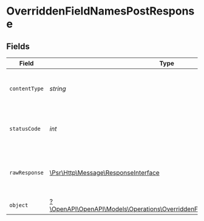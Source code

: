 # OverriddenFieldNamesPostResponse


## Fields

| Field                                                                                                                                       | Type                                                                                                                                        | Required                                                                                                                                    | Description                                                                                                                                 |
| ------------------------------------------------------------------------------------------------------------------------------------------- | ------------------------------------------------------------------------------------------------------------------------------------------- | ------------------------------------------------------------------------------------------------------------------------------------------- | ------------------------------------------------------------------------------------------------------------------------------------------- |
| `contentType`                                                                                                                               | *string*                                                                                                                                    | :heavy_check_mark:                                                                                                                          | HTTP response content type for this operation                                                                                               |
| `statusCode`                                                                                                                                | *int*                                                                                                                                       | :heavy_check_mark:                                                                                                                          | HTTP response status code for this operation                                                                                                |
| `rawResponse`                                                                                                                               | [\Psr\Http\Message\ResponseInterface](https://www.php-fig.org/psr/psr-7/#33-psrhttpmessageresponseinterface)                                | :heavy_check_mark:                                                                                                                          | Raw HTTP response; suitable for custom response parsing                                                                                     |
| `object`                                                                                                                                    | [?\OpenAPI\OpenAPI\Models\Operations\OverriddenFieldNamesPostResponseBody](../../Models/Operations/OverriddenFieldNamesPostResponseBody.md) | :heavy_minus_sign:                                                                                                                          | OK                                                                                                                                          |